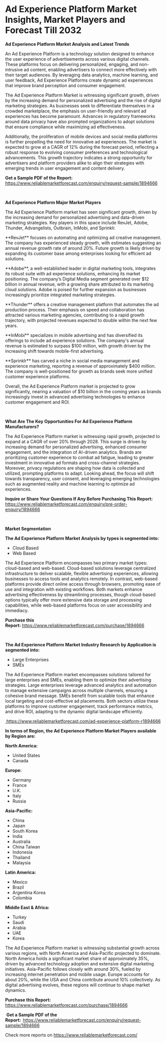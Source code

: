 <p><h1>Ad Experience Platform Market Insights, Market Players and Forecast Till 2032</h1></p><p><strong>Ad Experience Platform Market Analysis and Latest Trends</strong></p>
<p><p>An Ad Experience Platform is a technology solution designed to enhance the user experience of advertisements across various digital channels. These platforms focus on delivering personalized, engaging, and non-intrusive ad content, enabling advertisers to connect more effectively with their target audiences. By leveraging data analytics, machine learning, and user feedback, Ad Experience Platforms create dynamic ad experiences that improve brand perception and consumer engagement.</p><p>The Ad Experience Platform Market is witnessing significant growth, driven by the increasing demand for personalized advertising and the rise of digital marketing strategies. As businesses seek to differentiate themselves in a crowded marketplace, the emphasis on user-friendly and relevant ad experiences has become paramount. Advances in regulatory frameworks around data privacy have also prompted organizations to adopt solutions that ensure compliance while maximizing ad effectiveness.</p><p>Additionally, the proliferation of mobile devices and social media platforms is further propelling the need for innovative ad experiences. The market is expected to grow at a CAGR of 12% during the forecast period, reflecting a robust response to evolving consumer preferences and technological advancements. This growth trajectory indicates a strong opportunity for advertisers and platform providers alike to align their strategies with emerging trends in user engagement and content delivery.</p></p>
<p><strong>Get a Sample PDF of the Report:&nbsp;</strong> <a href="https://www.reliablemarketforecast.com/enquiry/request-sample/1894666?utm_campaign=1169&utm_medium=2&utm_source=Github&utm_content=ia&utm_term=13012025&utm_id=ad-experience-platform">https://www.reliablemarketforecast.com/enquiry/request-sample/1894666</a></p>
<p>&nbsp;</p>
<p><strong>Ad Experience Platform Major Market Players</strong></p>
<p><p>The Ad Experience Platform market has seen significant growth, driven by the increasing demand for personalized advertising and data-driven marketing strategies. Key players in this space include RevJet, Adobe, Thunder, Advangelists, Outbrain, InMobi, and Sprinklr.</p><p>**RevJet** focuses on automating and optimizing ad creative management. The company has experienced steady growth, with estimates suggesting an annual revenue growth rate of around 20%. Future growth is likely driven by expanding its customer base among enterprises looking for efficient ad solutions.</p><p>**Adobe**, a well-established leader in digital marketing tools, integrates its robust suite with ad experience solutions, enhancing its market positioning. The company’s Digital Media segment generated over $12 billion in annual revenue, with a growing share attributed to its marketing cloud solutions. Adobe is poised for further expansion as businesses increasingly prioritize integrated marketing strategies.</p><p>**Thunder** offers a creative management platform that automates the ad production process. Their emphasis on speed and collaboration has attracted various marketing agencies, contributing to a rapid growth trajectory, with projected revenues expected to double within the next few years.</p><p>**InMobi** specializes in mobile advertising and has diversified its offerings to include ad experience solutions. The company's annual revenue is estimated to surpass $100 million, with growth driven by the increasing shift towards mobile-first advertising.</p><p>**Sprinklr** has carved a niche in social media management and experience marketing, reporting a revenue of approximately $400 million. The company is well-positioned for growth as brands seek more unified customer experience platforms.</p><p>Overall, the Ad Experience Platform market is projected to grow significantly, nearing a valuation of $10 billion in the coming years as brands increasingly invest in advanced advertising technologies to enhance customer engagement and ROI.</p></p>
<p>&nbsp;</p>
<p><strong>What Are The Key Opportunities For Ad Experience Platform Manufacturers?</strong></p>
<p><p>The Ad Experience Platform market is witnessing rapid growth, projected to expand at a CAGR of over 20% through 2028. This surge is driven by increasing demand for personalized advertising, enhanced consumer engagement, and the integration of AI-driven analytics. Brands are prioritizing customer experience to combat ad fatigue, leading to greater investment in innovative ad formats and cross-channel strategies. Moreover, privacy regulations are shaping how data is collected and utilized, prompting platforms to adapt. Looking ahead, the focus will shift towards transparency, user consent, and leveraging emerging technologies such as augmented reality and machine learning to optimize ad experiences.</p></p>
<p><strong>Inquire or Share Your Questions If Any Before Purchasing This Report:</strong> <a href="https://www.reliablemarketforecast.com/enquiry/pre-order-enquiry/1894666?utm_campaign=1169&utm_medium=2&utm_source=Github&utm_content=ia&utm_term=13012025&utm_id=ad-experience-platform">https://www.reliablemarketforecast.com/enquiry/pre-order-enquiry/1894666</a></p>
<p>&nbsp;</p>
<p><strong>Market Segmentation</strong></p>
<p><strong>The Ad Experience Platform Market Analysis by types is segmented into:</strong></p>
<p><ul><li>Cloud Based</li><li>Web Based</li></ul></p>
<p><p>The Ad Experience Platform encompasses two primary market types: cloud-based and web-based. Cloud-based solutions leverage centralized infrastructure to deliver scalable, flexible advertising experiences, allowing businesses to access tools and analytics remotely. In contrast, web-based platforms provide direct online access through browsers, promoting ease of use and integration with existing workflows. Both markets enhance advertising effectiveness by streamlining processes, though cloud-based options typically offer more extensive data storage and processing capabilities, while web-based platforms focus on user accessibility and immediacy.</p></p>
<p><strong>Purchase this Report:&nbsp;</strong><a href="https://www.reliablemarketforecast.com/purchase/1894666?utm_campaign=1169&utm_medium=2&utm_source=Github&utm_content=ia&utm_term=13012025&utm_id=ad-experience-platform">https://www.reliablemarketforecast.com/purchase/1894666</a></p>
<p>&nbsp;</p>
<p><strong>The Ad Experience Platform Market Industry Research by Application is segmented into:</strong></p>
<p><ul><li>Large Enterprises</li><li>SMEs</li></ul></p>
<p><p>The Ad Experience Platform market encompasses solutions tailored for large enterprises and SMEs, enabling them to optimize their advertising strategies. Large enterprises leverage advanced analytics and automation to manage extensive campaigns across multiple channels, ensuring a cohesive brand message. SMEs benefit from scalable tools that enhance local targeting and cost-effective ad placements. Both sectors utilize these platforms to improve customer engagement, track performance metrics, and drive ROI, adapting to the dynamic digital landscape efficiently.</p></p>
<p><a href="https://www.reliablemarketforecast.com/ad-experience-platform-r1894666?utm_campaign=1169&utm_medium=2&utm_source=Github&utm_content=ia&utm_term=13012025&utm_id=ad-experience-platform">&nbsp;https://www.reliablemarketforecast.com/ad-experience-platform-r1894666</a></p>
<p><strong>In terms of Region, the Ad Experience Platform Market Players available by Region are:</strong></p>
<p>
    <p> <strong> North America: </strong>
        <ul>
            <li>United States</li>
            <li>Canada</li>
        </ul>
        </p> 
    <p> <strong> Europe: </strong>
        <ul>
            <li>Germany</li>
            <li>France</li>
            <li>U.K.</li>
            <li>Italy</li>
            <li>Russia</li>
        </ul>
        </p> 
    <p> <strong> Asia-Pacific: </strong>
        <ul>
            <li>China</li>
            <li>Japan</li>
            <li>South Korea</li>
            <li>India</li>
            <li>Australia</li>
            <li>China Taiwan</li>
            <li>Indonesia</li>
            <li>Thailand</li>
            <li>Malaysia</li>
        </ul>
        </p> 
    <p> <strong> Latin America: </strong>
        <ul>
            <li>Mexico</li>
            <li>Brazil</li>
            <li>Argentina Korea</li>
            <li>Colombia</li>
        </ul>
        </p> 
    <p> <strong> Middle East & Africa: </strong>
        <ul>
            <li>Turkey</li>
            <li>Saudi</li>
            <li>Arabia</li>
            <li>UAE</li>
            <li>Korea</li>
        </ul>
    </p>
    </p>
<p><p>The Ad Experience Platform market is witnessing substantial growth across various regions, with North America and Asia-Pacific projected to dominate. North America holds a significant market share of approximately 35%, driven by advanced technology adoption and extensive digital marketing initiatives. Asia-Pacific follows closely with around 30%, fueled by increasing internet penetration and mobile usage. Europe accounts for about 20%, while the USA and China contribute around 10% collectively. As digital advertising evolves, these regions will continue to shape market dynamics.</p></p>
<p><strong>Purchase this Report: </strong><a href="https://www.reliablemarketforecast.com/purchase/1894666?utm_campaign=1169&utm_medium=2&utm_source=Github&utm_content=ia&utm_term=13012025&utm_id=ad-experience-platform">https://www.reliablemarketforecast.com/purchase/1894666</a></p>
<p>&nbsp;<strong>Get a Sample PDF of the Report:&nbsp;&nbsp;</strong><a href="https://www.reliablemarketforecast.com/enquiry/request-sample/1894666?utm_campaign=1169&utm_medium=2&utm_source=Github&utm_content=ia&utm_term=13012025&utm_id=ad-experience-platform">https://www.reliablemarketforecast.com/enquiry/request-sample/1894666</a></p>
<p><strong></strong></p>
<p>Check more reports on <a href="https://www.reliablemarketforecast.com/?utm_campaign=1169&utm_medium=2&utm_source=Github&utm_content=ia&utm_term=13012025&utm_id=ad-experience-platform">https://www.reliablemarketforecast.com/</a></p>